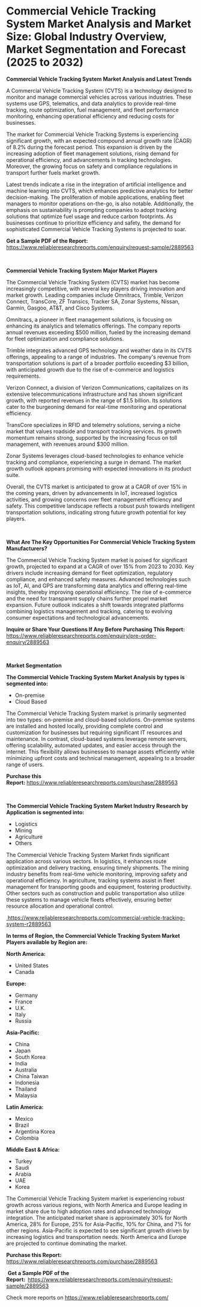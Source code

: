 <p><h1>Commercial Vehicle Tracking System Market Analysis and Market Size: Global Industry Overview, Market Segmentation and Forecast (2025 to 2032)</h1></p><p><strong>Commercial Vehicle Tracking System Market Analysis and Latest Trends</strong></p>
<p><p>A Commercial Vehicle Tracking System (CVTS) is a technology designed to monitor and manage commercial vehicles across various industries. These systems use GPS, telematics, and data analytics to provide real-time tracking, route optimization, fuel management, and fleet performance monitoring, enhancing operational efficiency and reducing costs for businesses.</p><p>The market for Commercial Vehicle Tracking Systems is experiencing significant growth, with an expected compound annual growth rate (CAGR) of 8.2% during the forecast period. This expansion is driven by the increasing adoption of fleet management solutions, rising demand for operational efficiency, and advancements in tracking technologies. Moreover, the growing focus on safety and compliance regulations in transport further fuels market growth.</p><p>Latest trends indicate a rise in the integration of artificial intelligence and machine learning into CVTS, which enhances predictive analytics for better decision-making. The proliferation of mobile applications, enabling fleet managers to monitor operations on-the-go, is also notable. Additionally, the emphasis on sustainability is prompting companies to adopt tracking solutions that optimize fuel usage and reduce carbon footprints. As businesses continue to prioritize efficiency and safety, the demand for sophisticated Commercial Vehicle Tracking Systems is projected to soar.</p></p>
<p><strong>Get a Sample PDF of the Report:&nbsp;</strong> <a href="https://www.reliableresearchreports.com/enquiry/request-sample/2889563?utm_campaign=2665&utm_medium=2&utm_source=Github&utm_content=ia&utm_term=14032025&utm_id=commercial-vehicle-tracking-system">https://www.reliableresearchreports.com/enquiry/request-sample/2889563</a></p>
<p>&nbsp;</p>
<p><strong>Commercial Vehicle Tracking System Major Market Players</strong></p>
<p><p>The Commercial Vehicle Tracking System (CVTS) market has become increasingly competitive, with several key players driving innovation and market growth. Leading companies include Omnitracs, Trimble, Verizon Connect, TransCore, ZF Transics, Tracker SA, Zonar Systems, Nissan, Garmin, Gasgoo, AT&T, and Cisco Systems.</p><p>Omnitracs, a pioneer in fleet management solutions, is focusing on enhancing its analytics and telematics offerings. The company reports annual revenues exceeding $500 million, fueled by the increasing demand for fleet optimization and compliance solutions.</p><p>Trimble integrates advanced GPS technology and weather data in its CVTS offerings, appealing to a range of industries. The company's revenue from transportation solutions is part of a broader portfolio exceeding $3 billion, with anticipated growth due to the rise of e-commerce and logistics requirements.</p><p>Verizon Connect, a division of Verizon Communications, capitalizes on its extensive telecommunications infrastructure and has shown significant growth, with reported revenues in the range of $1.5 billion. Its solutions cater to the burgeoning demand for real-time monitoring and operational efficiency.</p><p>TransCore specializes in RFID and telemetry solutions, serving a niche market that values roadside and transport tracking services. Its growth momentum remains strong, supported by the increasing focus on toll management, with revenues around $300 million.</p><p>Zonar Systems leverages cloud-based technologies to enhance vehicle tracking and compliance, experiencing a surge in demand. The market growth outlook appears promising with expected innovations in its product suite.</p><p>Overall, the CVTS market is anticipated to grow at a CAGR of over 15% in the coming years, driven by advancements in IoT, increased logistics activities, and growing concerns over fleet management efficiency and safety. This competitive landscape reflects a robust push towards intelligent transportation solutions, indicating strong future growth potential for key players.</p></p>
<p>&nbsp;</p>
<p><strong>What Are The Key Opportunities For Commercial Vehicle Tracking System Manufacturers?</strong></p>
<p><p>The Commercial Vehicle Tracking System market is poised for significant growth, projected to expand at a CAGR of over 15% from 2023 to 2030. Key drivers include increasing demand for fleet optimization, regulatory compliance, and enhanced safety measures. Advanced technologies such as IoT, AI, and GPS are transforming data analytics and offering real-time insights, thereby improving operational efficiency. The rise of e-commerce and the need for transparent supply chains further propel market expansion. Future outlook indicates a shift towards integrated platforms combining logistics management and tracking, catering to evolving consumer expectations and technological advancements.</p></p>
<p><strong>Inquire or Share Your Questions If Any Before Purchasing This Report:</strong> <a href="https://www.reliableresearchreports.com/enquiry/pre-order-enquiry/2889563?utm_campaign=2665&utm_medium=2&utm_source=Github&utm_content=ia&utm_term=14032025&utm_id=commercial-vehicle-tracking-system">https://www.reliableresearchreports.com/enquiry/pre-order-enquiry/2889563</a></p>
<p>&nbsp;</p>
<p><strong>Market Segmentation</strong></p>
<p><strong>The Commercial Vehicle Tracking System Market Analysis by types is segmented into:</strong></p>
<p><ul><li>On-premise</li><li>Cloud Based</li></ul></p>
<p><p>The Commercial Vehicle Tracking System market is primarily segmented into two types: on-premise and cloud-based solutions. On-premise systems are installed and hosted locally, providing complete control and customization for businesses but requiring significant IT resources and maintenance. In contrast, cloud-based systems leverage remote servers, offering scalability, automated updates, and easier access through the internet. This flexibility allows businesses to manage assets efficiently while minimizing upfront costs and technical management, appealing to a broader range of users.</p></p>
<p><strong>Purchase this Report:&nbsp;</strong><a href="https://www.reliableresearchreports.com/purchase/2889563?utm_campaign=2665&utm_medium=2&utm_source=Github&utm_content=ia&utm_term=14032025&utm_id=commercial-vehicle-tracking-system">https://www.reliableresearchreports.com/purchase/2889563</a></p>
<p>&nbsp;</p>
<p><strong>The Commercial Vehicle Tracking System Market Industry Research by Application is segmented into:</strong></p>
<p><ul><li>Logistics</li><li>Mining</li><li>Agriculture</li><li>Others</li></ul></p>
<p><p>The Commercial Vehicle Tracking System Market finds significant application across various sectors. In logistics, it enhances route optimization and delivery tracking, ensuring timely shipments. The mining industry benefits from real-time vehicle monitoring, improving safety and operational efficiency. In agriculture, tracking systems assist in fleet management for transporting goods and equipment, fostering productivity. Other sectors such as construction and public transportation also utilize these systems to manage vehicle fleets effectively, ensuring better resource allocation and operational control.</p></p>
<p><a href="https://www.reliableresearchreports.com/commercial-vehicle-tracking-system-r2889563?utm_campaign=2665&utm_medium=2&utm_source=Github&utm_content=ia&utm_term=14032025&utm_id=commercial-vehicle-tracking-system">&nbsp;https://www.reliableresearchreports.com/commercial-vehicle-tracking-system-r2889563</a></p>
<p><strong>In terms of Region, the Commercial Vehicle Tracking System Market Players available by Region are:</strong></p>
<p>
    <p> <strong> North America: </strong>
        <ul>
            <li>United States</li>
            <li>Canada</li>
        </ul>
        </p> 
    <p> <strong> Europe: </strong>
        <ul>
            <li>Germany</li>
            <li>France</li>
            <li>U.K.</li>
            <li>Italy</li>
            <li>Russia</li>
        </ul>
        </p> 
    <p> <strong> Asia-Pacific: </strong>
        <ul>
            <li>China</li>
            <li>Japan</li>
            <li>South Korea</li>
            <li>India</li>
            <li>Australia</li>
            <li>China Taiwan</li>
            <li>Indonesia</li>
            <li>Thailand</li>
            <li>Malaysia</li>
        </ul>
        </p> 
    <p> <strong> Latin America: </strong>
        <ul>
            <li>Mexico</li>
            <li>Brazil</li>
            <li>Argentina Korea</li>
            <li>Colombia</li>
        </ul>
        </p> 
    <p> <strong> Middle East & Africa: </strong>
        <ul>
            <li>Turkey</li>
            <li>Saudi</li>
            <li>Arabia</li>
            <li>UAE</li>
            <li>Korea</li>
        </ul>
    </p>
    </p>
<p><p>The Commercial Vehicle Tracking System market is experiencing robust growth across various regions, with North America and Europe leading in market share due to high adoption rates and advanced technology integration. The anticipated market share is approximately 30% for North America, 28% for Europe, 25% for Asia-Pacific, 10% for China, and 7% for other regions. Asia-Pacific is expected to see significant growth driven by increasing logistics and transportation needs. North America and Europe are projected to continue dominating the market.</p></p>
<p><strong>Purchase this Report: </strong><a href="https://www.reliableresearchreports.com/purchase/2889563?utm_campaign=2665&utm_medium=2&utm_source=Github&utm_content=ia&utm_term=14032025&utm_id=commercial-vehicle-tracking-system">https://www.reliableresearchreports.com/purchase/2889563</a></p>
<p>&nbsp;<strong>Get a Sample PDF of the Report:&nbsp;&nbsp;</strong><a href="https://www.reliableresearchreports.com/enquiry/request-sample/2889563?utm_campaign=2665&utm_medium=2&utm_source=Github&utm_content=ia&utm_term=14032025&utm_id=commercial-vehicle-tracking-system">https://www.reliableresearchreports.com/enquiry/request-sample/2889563</a></p>
<p><strong></strong></p>
<p>Check more reports on <a href="https://www.reliableresearchreports.com/?utm_campaign=2665&utm_medium=2&utm_source=Github&utm_content=ia&utm_term=14032025&utm_id=commercial-vehicle-tracking-system">https://www.reliableresearchreports.com/</a></p>